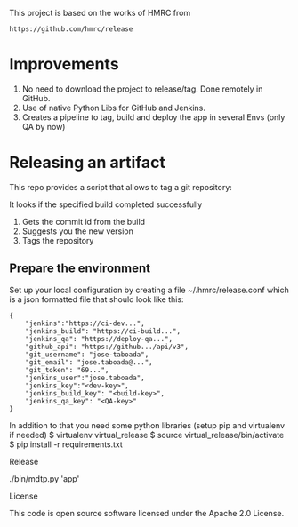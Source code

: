 This project is based on the works of HMRC from
```
https://github.com/hmrc/release
```

# Improvements
 1. No need to download the project to release/tag. Done remotely in GitHub.
 2. Use of native Python Libs for GitHub and Jenkins.
 3. Creates a pipeline to tag, build and deploy the app in several Envs (only QA by now)

# Releasing an artifact

This repo provides a script that allows to tag a git repository:

It looks if the specified build completed successfully
1. Gets the commit id from the build
2. Suggests you the new version
3. Tags the repository
## Prepare the environment

Set up your local configuration by creating a file ~/.hmrc/release.conf which is a json formatted file that should look like this:
```
{
    "jenkins":"https://ci-dev...",
    "jenkins_build": "https://ci-build...",
    "jenkins_qa": "https://deploy-qa...",
    "github_api": "https://github.../api/v3",
    "git_username": "jose-taboada",
    "git_email": "jose.taboada@...",
    "git_token": "69...",
    "jenkins_user":"jose.taboada",
    "jenkins_key":"<dev-key>",
    "jenkins_build_key": "<build-key>",
    "jenkins_qa_key": "<QA-key>"
}
```

In addition to that you need some python libraries (setup pip and virtualenv if needed)
$ virtualenv virtual_release
$ source virtual_release/bin/activate
$ pip install -r requirements.txt

Release

./bin/mdtp.py 'app'

License

This code is open source software licensed under the Apache 2.0 License.
